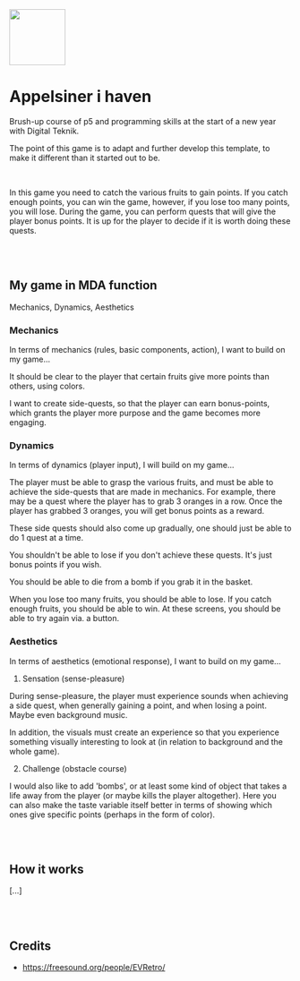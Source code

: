<img src="https://user-images.githubusercontent.com/93657779/188674370-55c45736-6884-4b52-8f27-3fb3d9c955c2.png" height="100" width="100">


# Appelsiner i haven
Brush-up course of p5 and programming skills at the start of a new year with Digital Teknik.

The point of this game is to adapt and further develop this template, to make it different than it started out to be.

<br />

In this game you need to catch the various fruits to gain points. If you catch enough points, you can win the game, however, if you lose too many points, you will lose. During the game, you can perform quests that will give the player bonus points. It is up for the player to decide if it is worth doing these quests.

<br />
<br />

## My game in MDA function
Mechanics, Dynamics, Aesthetics


### Mechanics
In terms of mechanics (rules, basic components, action), I want to build on my game...

It should be clear to the player that certain fruits give more points than others, using colors.

I want to create side-quests, so that the player can earn bonus-points, which grants the player more purpose and the game becomes more engaging.


### Dynamics
In terms of dynamics (player input), I will build on my game...

The player must be able to grasp the various fruits, and must be able to achieve the side-quests that are made in mechanics. For example, there may be a quest where the player has to grab 3 oranges in a row. Once the player has grabbed 3 oranges, you will get bonus points as a reward.

These side quests should also come up gradually, one should just be able to do 1 quest at a time.

You shouldn't be able to lose if you don't achieve these quests. It's just bonus points if you wish.

You should be able to die from a bomb if you grab it in the basket. 

When you lose too many fruits, you should be able to lose. If you catch enough fruits, you should be able to win. At these screens, you should be able to try again via. a button.


### Aesthetics
In terms of aesthetics (emotional response), I want to build on my game...

1. Sensation (sense-pleasure)

During sense-pleasure, the player must experience sounds when achieving a side quest, when generally gaining a point, and when losing a point. Maybe even background music.

In addition, the visuals must create an experience so that you experience something visually interesting to look at (in relation to background and the whole game).

2. Challenge (obstacle course)

I would also like to add 'bombs', or at least some kind of object that takes a life away from the player (or maybe kills the player altogether). Here you can also make the taste variable itself better in terms of showing which ones give specific points (perhaps in the form of color). 

<br /><br />

## How it works
[...]

<br /><br />

## Credits
- https://freesound.org/people/EVRetro/
